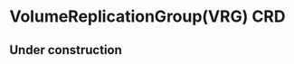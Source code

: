 <!--
SPDX-FileCopyrightText: The RamenDR authors
SPDX-License-Identifier: Apache-2.0
-->

# VolumeReplicationGroup(VRG) CRD

## **Under construction**
